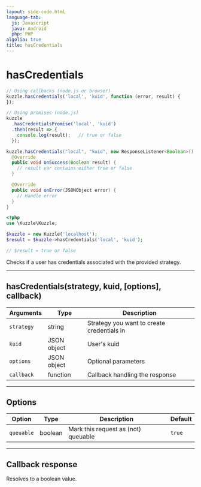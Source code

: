 ```yaml
---
layout: side-code.html
language-tab:
  js: Javascript
  java: Android
  php: PHP
algolia: true
title: hasCredentials
---
```


# hasCredentials

```js
// Using callbacks (node.js or browser)
kuzzle.hasCredentials('local', 'kuid', function (error, result) {
});

// Using promises (node.js)
kuzzle
  .hasCredentialsPromise('local', 'kuid')
  .then(result => {
    console.log(result);   // true or false
  });
```

```java
kuzzle.hasCredentials("local", "kuid", new ResponseListener<Boolean>() {
  @Override
  public void onSuccess(Boolean result) {
    // result var contains either true or false
  }

  @Override
  public void onError(JSONObject error) {
    // Handle error
  }
}
```

```php
<?php
use \Kuzzle\Kuzzle;

$kuzzle = new Kuzzle('localhost');
$result = $kuzzle->hasCredentials('local', 'kuid');

// $result = true or false
```

Checks if a user has credentials associated with the provided strategy.

---

## hasCredentials(strategy, kuid, [options], callback)

| Arguments | Type | Description
|-----------|------|------------
| `strategy` | string | Strategy you want to create credentials in
| `kuid` | JSON object | User's kuid
| `options` | JSON object | Optional parameters
| `callback`| function | Callback handling the response

---

## Options

| Option | Type | Description | Default
|--------|------|-------------|---------
| `queuable` | boolean | Mark this request as (not) queuable | `true`

---

## Callback response

Resolves to a boolean value.

